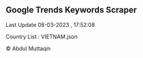 

## Google Trends Keywords Scraper 
 
Last Update 08-03-2023 , 17:52:08

Country List :
VIETNAM.json



© Abdul Muttaqin 
